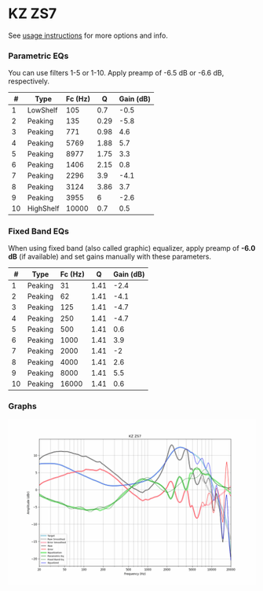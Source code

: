 # KZ ZS7
See [usage instructions](https://github.com/jaakkopasanen/AutoEq#usage) for more options and info.

### Parametric EQs
You can use filters 1-5 or 1-10. Apply preamp of -6.5 dB or -6.6 dB, respectively.

|   # | Type      |   Fc (Hz) |    Q |   Gain (dB) |
|-----|-----------|-----------|------|-------------|
|   1 | LowShelf  |       105 | 0.7  |        -0.5 |
|   2 | Peaking   |       135 | 0.29 |        -5.8 |
|   3 | Peaking   |       771 | 0.98 |         4.6 |
|   4 | Peaking   |      5769 | 1.88 |         5.7 |
|   5 | Peaking   |      8977 | 1.75 |         3.3 |
|   6 | Peaking   |      1406 | 2.15 |         0.8 |
|   7 | Peaking   |      2296 | 3.9  |        -4.1 |
|   8 | Peaking   |      3124 | 3.86 |         3.7 |
|   9 | Peaking   |      3955 | 6    |        -2.6 |
|  10 | HighShelf |     10000 | 0.7  |         0.5 |

### Fixed Band EQs
When using fixed band (also called graphic) equalizer, apply preamp of **-6.0 dB** (if available) and set gains manually with these parameters.

|   # | Type    |   Fc (Hz) |    Q |   Gain (dB) |
|-----|---------|-----------|------|-------------|
|   1 | Peaking |        31 | 1.41 |        -2.4 |
|   2 | Peaking |        62 | 1.41 |        -4.1 |
|   3 | Peaking |       125 | 1.41 |        -4.7 |
|   4 | Peaking |       250 | 1.41 |        -4.7 |
|   5 | Peaking |       500 | 1.41 |         0.6 |
|   6 | Peaking |      1000 | 1.41 |         3.9 |
|   7 | Peaking |      2000 | 1.41 |        -2   |
|   8 | Peaking |      4000 | 1.41 |         2.6 |
|   9 | Peaking |      8000 | 1.41 |         5.5 |
|  10 | Peaking |     16000 | 1.41 |         0.6 |

### Graphs
![](./KZ%20ZS7.png)
